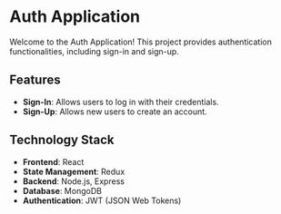 # Auth Application

Welcome to the Auth Application! This project provides authentication functionalities, including sign-in and sign-up.

## Features

- **Sign-In**: Allows users to log in with their credentials.
- **Sign-Up**: Allows new users to create an account.

## Technology Stack

- **Frontend**: React
- **State Management**: Redux
- **Backend**: Node.js, Express
- **Database**: MongoDB
- **Authentication**: JWT (JSON Web Tokens)

